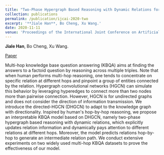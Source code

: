 ```yaml
---
title: "Two-Phase Hypergraph Based Reasoning with Dynamic Relations for Multi-Hop KBQA"
collection: publications
permalink: /publication/ijcai-2020-two
excerpt: '**Jiale Han**, Bo Cheng, Xu Wang.'
date: 2020-11-11
venue: 'Proceedings of the International Joint Conference on Artificial Intelligence (IJCAI)'
---
```

**Jiale Han**, Bo Cheng, Xu Wang.

[Paper](https://www.ijcai.org/Proceedings/2020/0500)


Multi-hop knowledge base question answering (KBQA) aims at finding the answers to a factoid question by reasoning across multiple triples. Note that when human performs multi-hop reasoning, one tends to concentrate on specific relation at different hops and pinpoint a group of entities connected by the relation. Hypergraph convolutional networks (HGCN) can simulate this behavior by leveraging hyperedges to connect more than two nodes more than pairwise connection. However, HGCN is for undirected graphs and does not consider the direction of information transmission. We introduce the directed-HGCN (DHGCN) to adapt to the knowledge graph with directionality. Inspired by human's hop-by-hop reasoning, we propose an interpretable KBQA model based on DHGCN, namely two-phase hypergraph based reasoning with dynamic relations, which explicitly updates relation information and dynamically pays attention to different relations at different hops. Moreover, the model predicts relations hop-by-hop to generate an intermediate relation path. We conduct extensive experiments on two widely used multi-hop KBQA datasets to prove the effectiveness of our model.